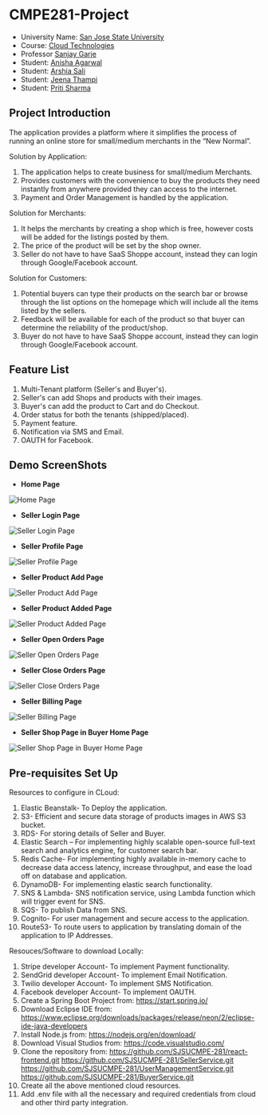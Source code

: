 # CMPE281-Project

* University Name: [San Jose State University](http://www.sjsu.edu/)
* Course: [Cloud Technologies](http://info.sjsu.edu/web-dbgen/catalog/courses/CMPE281.html)
* Professor [Sanjay Garje](https://www.linkedin.com/in/sanjaygarje/)
* Student: [Anisha Agarwal](www.linkedin.com/in/anisha25)
* Student: [Arshia Sali](https://www.linkedin.com/in/arshia-sali-842417101/)
* Student: [Jeena Thampi]()
* Student: [Priti Sharma]()

## Project Introduction
The application provides a platform where it simplifies the process of running an online store for small/medium merchants in the “New Normal”.

Solution by Application: 
1.	The application helps to create business for small/medium Merchants.
2.	Provides customers with the convenience to buy the products they need instantly from anywhere provided they can access to the internet.
3.	Payment and Order Management is handled by the application.

Solution for Merchants:
1.	It helps the merchants by creating a shop which is free, however costs will be added for the listings posted by them.
2.	The price of the product will be set by the shop owner.
3.	Seller do not have to have SaaS Shoppe account, instead they can login through Google/Facebook account.

Solution for Customers:
1.	Potential buyers can type their products on the search bar or browse through the list options on the homepage which will include all the items listed by the sellers.
2.	Feedback will be available for each of the product so that buyer can determine the reliability of the product/shop.
3.	Buyer do not have to have SaaS Shoppe account, instead they can login through Google/Facebook account.

## Feature List
1.	Multi-Tenant platform (Seller's and Buyer's).
2.	Seller's can add Shops and products with their images.
3.	Buyer's can add the product to Cart and do Checkout.
4.	Order status for both the tenants (shipped/placed).
5.	Payment feature.
6.	Notification via SMS and Email.
7.	OAUTH for Facebook.

## Demo ScreenShots
- **Home Page**

![Home Page](https://github.com/SJSUCMPE-281/SellerService/blob/main/images/HomePage.png)

- **Seller Login Page**

![Seller Login Page](https://github.com/SJSUCMPE-281/SellerService/blob/main/images/seller-login-oauth.png)

- **Seller Profile Page**

![Seller Profile Page](https://github.com/SJSUCMPE-281/SellerService/blob/main/images/seller-profile-new.png)

- **Seller Product Add Page**

![Seller Product Add Page](https://github.com/SJSUCMPE-281/SellerService/blob/main/images/product-add.png)

- **Seller Product Added Page**

![Seller Product Added Page](https://github.com/SJSUCMPE-281/SellerService/blob/main/images/product-added.png)

- **Seller Open Orders Page**

![Seller Open Orders Page](https://github.com/SJSUCMPE-281/SellerService/blob/main/images/open-orders-for-sellers.png)

- **Seller Close Orders Page**

![Seller Close Orders Page](https://github.com/SJSUCMPE-281/SellerService/blob/main/images/closed-orders-seller.png)

- **Seller Billing Page**

![Seller Billing Page](https://github.com/SJSUCMPE-281/SellerService/blob/main/images/Billing-seller.png)

- **Seller Shop Page in Buyer Home Page**

![Seller Shop Page in Buyer Home Page](https://github.com/SJSUCMPE-281/SellerService/blob/main/images/Seller-shop-in%20buyer-home.png)

## Pre-requisites Set Up

Resources to configure in CLoud:
1. 	Elastic Beanstalk- To Deploy the application.
2.	S3- Efficient and secure data storage of products images in AWS S3 bucket.
3.	RDS- For storing details of Seller and Buyer.
4.	Elastic Search – For implementing highly scalable open-source full-text search and analytics engine, for customer search bar. 
5.	Redis Cache- For implementing highly available in-memory cache to decrease data access latency, increase throughput, and ease the load off on database and application.
6.	DynamoDB- For implementing elastic search functionality.
7.	SNS & Lambda- SNS notification service, using Lambda function which will trigger event for SNS.
8.	SQS- To publish Data from SNS.
9.	Cognito- For user management and secure access to the application.
10.	Route53- To route users to application by translating domain of the application to IP Addresses.

Resouces/Software to download Locally:

1.	Stripe developer Account- To implement Payment functionality.
2.	SendGrid developer Account- To implement Email Notification.
3.	Twilio developer Account- To implement SMS Notification.
4.	Facebook developer Account- To implement OAUTH.
4.	Create a Spring Boot Project from: https://start.spring.io/
5.	Download Eclipse IDE from: https://www.eclipse.org/downloads/packages/release/neon/2/eclipse-ide-java-developers
6.	Install Node.js from: https://nodejs.org/en/download/
7.	Download Visual Studios from: https://code.visualstudio.com/
8.	Clone the repository from: https://github.com/SJSUCMPE-281/react-frontend.git
							   https://github.com/SJSUCMPE-281/SellerService.git
							   https://github.com/SJSUCMPE-281/UserManagementService.git
							   https://github.com/SJSUCMPE-281/BuyerService.git
9.	Create all the above mentioned cloud resources.
10.	Add .env file with all the necessary and required credentials from cloud and other third party integration.	

